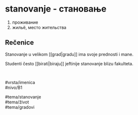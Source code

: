 # stanovanje - становање

1. проживание  
2. жильё, место жительства

## Rečenice

Stanovanje u velikom [[grad|gradu]] ima svoje prednosti i mane.

Studenti često [[birati|biraju]] jeftinije stanovanje blizu fakulteta.

<br>

#vrsta/imenica  
#nivo/B1  

#tema/stanovanje  
#tema/život  
#tema/gradovi  
